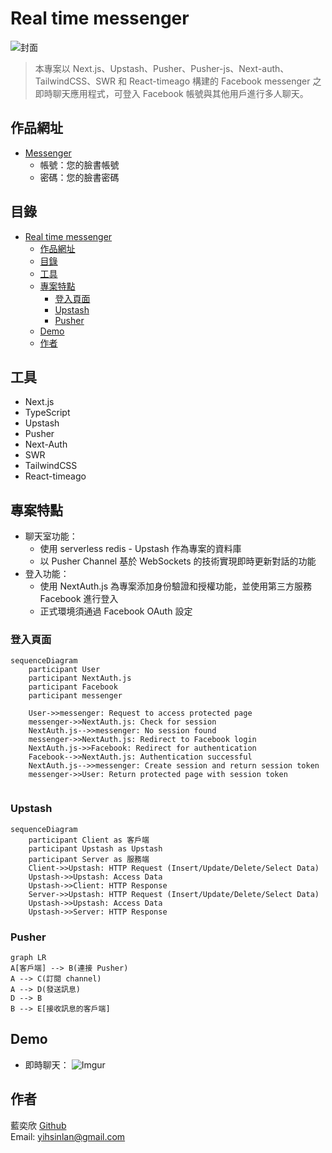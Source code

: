 # Real time messenger
![封面](https://imgur.com/MeRnBJs.png)
 > 本專案以 Next.js、Upstash、Pusher、Pusher-js、Next-auth、TailwindCSS、SWR 和 React-timeago 構建的 Facebook messenger 之即時聊天應用程式，可登入 Facebook 帳號與其他用戶進行多人聊天。

## 作品網址
- [Messenger](https://upstash-meta-messenger-neon.vercel.app/)
  - 帳號：您的臉書帳號
  - 密碼：您的臉書密碼

  
## 目錄
- [Real time messenger](#real-time-messenger)
  - [作品網址](#作品網址)
  - [目錄](#目錄)
  - [工具](#工具)
  - [專案特點](#專案特點)
    - [登入頁面](#登入頁面)
    - [Upstash](#upstash)
    - [Pusher](#pusher)
  - [Demo](#demo)
  - [作者](#作者)

## 工具
- Next.js
- TypeScript
- Upstash
- Pusher
- Next-Auth
- SWR
- TailwindCSS
- React-timeago
  
## 專案特點
- 聊天室功能：
  - 使用 serverless redis - Upstash 作為專案的資料庫
  - 以 Pusher Channel 基於 WebSockets 的技術實現即時更新對話的功能
- 登入功能：
  - 使用 NextAuth.js 為專案添加身份驗證和授權功能，並使用第三方服務 Facebook 進行登入
  - 正式環境須通過 Facebook OAuth 設定

### 登入頁面
```mermaid
sequenceDiagram
    participant User
    participant NextAuth.js
    participant Facebook
    participant messenger
    
    User->>messenger: Request to access protected page
    messenger->>NextAuth.js: Check for session
    NextAuth.js-->>messenger: No session found
    messenger->>NextAuth.js: Redirect to Facebook login
    NextAuth.js->>Facebook: Redirect for authentication
    Facebook-->>NextAuth.js: Authentication successful
    NextAuth.js-->>messenger: Create session and return session token
    messenger->>User: Return protected page with session token
    
```


### Upstash
```mermaid
sequenceDiagram
    participant Client as 客戶端
    participant Upstash as Upstash
    participant Server as 服務端
    Client->>Upstash: HTTP Request (Insert/Update/Delete/Select Data)
    Upstash->>Upstash: Access Data
    Upstash->>Client: HTTP Response
    Server->>Upstash: HTTP Request (Insert/Update/Delete/Select Data)
    Upstash->>Upstash: Access Data
    Upstash->>Server: HTTP Response
```


### Pusher
```mermaid
graph LR
A[客戶端] --> B(連接 Pusher)
A --> C(訂閱 channel)
A --> D(發送訊息)
D --> B
B --> E[接收訊息的客戶端]
```


## Demo
- 即時聊天：
![Imgur](https://imgur.com/hiDWXrN.gif)


## 作者
藍奕欣
[Github](https://github.com/ysl0628)<br>
Email: yihsinlan@gmail.com